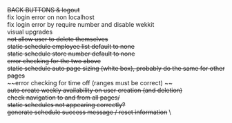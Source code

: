 ~~BACK BUTTONS & logout~~ \
fix login error on non localhost \
fix login error by require number and disable wekkit \
visual upgrades \
~~not allow user to delete themselves~~ \
~~static schedule employee list default to none~~ \
~~static schedule store number default to none~~ \
~~error checking for the two above~~ \
~~static schedule auto page sizing (white box), probably do the same for other pages~~ \
~~error checking for time off (ranges must be correct) ~~ \
~~auto create weekly availability on user creation (and deletion)~~ \
~~check navigation to and from all pages/~~ \
~~static schedules not appearing correctly?~~ \
~~generate schedule success message / reset information~~ \
